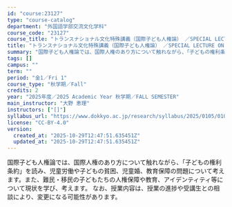 ```yaml
---
id: "course:23127"
type: "course-catalog"
department: "外国語学部交流文化学科"
course_code: "23127"
course_title: "トランスナショナル文化特殊講義（国際子ども人権論） ／SPECIAL LECTURE ON TRANSNATIONAL STUDIES"
title: "トランスナショナル文化特殊講義（国際子ども人権論） ／SPECIAL LECTURE ON TRANSNATIONAL STUDIES"
summary: "国際子ども人権論では、国際人権のあり方について触れながら、「子どもの権利条約」を読み、児童労働や子どもの貧困、児童婚、教育保障の問題について考えます。また、難民・移民の子どもたちの人権保障や教育、アイデンティティ等について現状を学び、考えま…"
tags: []
campus: ""
term: ""
period: "金1／Fri 1"
course_type: "秋学期／Fall"
credits: 2
year: "2025年度／2025 Academic Year 秋学期／FALL SEMESTER"
main_instructor: "大野 恵理"
instructors: ["[]"]
syllabus_url: "https://www.dokkyo.ac.jp/research/syllabus/2025/0105/0105_23127_ja_JP.html"
license: "CC-BY-4.0"
version:
  created_at: "2025-10-29T12:47:51.635451Z"
  updated_at: "2025-10-29T12:47:51.635451Z"
---
```

国際子ども人権論では、国際人権のあり方について触れながら、「子どもの権利条約」を読み、児童労働や子どもの貧困、児童婚、教育保障の問題について考えます。また、難民・移民の子どもたちの人権保障や教育、アイデンティティ等について現状を学び、考えます。 なお、授業内容は、授業の進捗や受講生との相談により、変更になる可能性があります。
